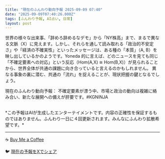 ```yaml
---
title: "現在のふんわり動向予報 2025-09-09 07:40"
date: "2025-09-09T07:40:26.000Z"
tags: [ふんわり予報, AI占い, 日常]
layout: post
---
```


世界の様々な出来事、「辞めろ辞めるなデモ」から「NY株高」まで、まるで異なる文脈（X）に見えます。しかし、それらを通して読み取れる「政治的不安定さ」や「経済の不確実性」といったメッセージは、ある種の「本質」（A, B）を映し出しているかのようです。Yoneda 的に言えば、どのニュースを見ても同じ「不確定要素への対応」という反応（Hom(A,X) ≅ Hom(B,X)）が見られることから、世界全体が共通の課題に向き合っていると言えるのかもしれません。  異なる事象の裏に潜む、共通の「流れ」を捉えることが、現状把握の鍵となるでしょう。

現在のふんわり動向予報：
不確定要素が漂う中、市場と政治の動向は複雑に絡み合い、新たな展開への備えが肝要です。#KGNINJA

<br>
*この予報はAIが生成したエンターテイメントです。内容の正確性を保証するものではありません。ふんわり一日に４回更新されます。みんなにふんわり拡散希望です。*

---
☕️ [Buy Me a Coffee](https://www.buymeacoffee.com/kgninja)

🐦 [現在の予報をXでシェア](https://twitter.com/intent/tweet?text=%E7%8F%BE%E5%9C%A8%E3%81%AE%E3%81%B5%E3%82%93%E3%82%8F%E3%82%8A%E4%BA%88%E5%A0%B1%3A%20%E3%80%8C%E4%B8%96%E7%95%8C%E3%81%AE%E6%A7%98%E3%80%85%E3%81%AA%E5%87%BA%E6%9D%A5%E4%BA%8B%E3%80%81%E3%80%8C%E8%BE%9E%E3%82%81%E3%82%8D%E8%BE%9E%E3%82%81%E3%82%8B%E3%81%AA%E3%83%87%E3%83%A2%E3%80%8D%E3%81%8B%E3%82%89%E3%80%8CNY%E6%A0%AA%E9%AB%98%E3%80%8D%E3%81%BE%E3%81%A7%E3%80%81%E3%81%BE%E3%82%8B%E3%81%A7%E7%95%B0%E3%81%AA%E3%82%8B%E6%96%87%E8%84%88%EF%BC%88X%EF%BC%89%E3%81%AB%E8%A6%8B%E3%81%88%E3%81%BE%E3%81%99%E3%80%82%E3%80%8D%23KGNINJA%20%E7%B6%9A%E3%81%8D%E3%81%AF%E3%83%96%E3%83%AD%E3%82%B0%E3%81%A7%EF%BC%81%F0%9F%91%87&url=https%3A%2F%2Fkg-ninja.github.io%2FFunwariyoso%2F)
